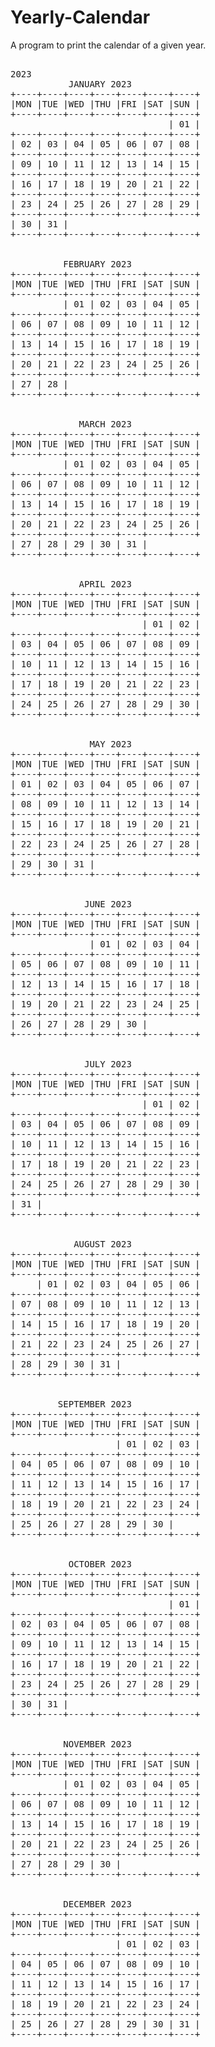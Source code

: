 # Yearly-Calendar
A program to print the calendar of a given year.

<pre>

2023
           JANUARY 2023
+----+----+----+----+----+----+----+
|MON |TUE |WED |THU |FRI |SAT |SUN |
+----+----+----+----+----+----+----+
                              | 01 |
+----+----+----+----+----+----+----+
| 02 | 03 | 04 | 05 | 06 | 07 | 08 |
+----+----+----+----+----+----+----+
| 09 | 10 | 11 | 12 | 13 | 14 | 15 |
+----+----+----+----+----+----+----+
| 16 | 17 | 18 | 19 | 20 | 21 | 22 |
+----+----+----+----+----+----+----+
| 23 | 24 | 25 | 26 | 27 | 28 | 29 |
+----+----+----+----+----+----+----+
| 30 | 31 |
+----+----+----+----+----+----+----+


          FEBRUARY 2023
+----+----+----+----+----+----+----+
|MON |TUE |WED |THU |FRI |SAT |SUN |
+----+----+----+----+----+----+----+
          | 01 | 02 | 03 | 04 | 05 |
+----+----+----+----+----+----+----+
| 06 | 07 | 08 | 09 | 10 | 11 | 12 |
+----+----+----+----+----+----+----+
| 13 | 14 | 15 | 16 | 17 | 18 | 19 |
+----+----+----+----+----+----+----+
| 20 | 21 | 22 | 23 | 24 | 25 | 26 |
+----+----+----+----+----+----+----+
| 27 | 28 |
+----+----+----+----+----+----+----+


             MARCH 2023
+----+----+----+----+----+----+----+
|MON |TUE |WED |THU |FRI |SAT |SUN |
+----+----+----+----+----+----+----+
          | 01 | 02 | 03 | 04 | 05 |
+----+----+----+----+----+----+----+
| 06 | 07 | 08 | 09 | 10 | 11 | 12 |
+----+----+----+----+----+----+----+
| 13 | 14 | 15 | 16 | 17 | 18 | 19 |
+----+----+----+----+----+----+----+
| 20 | 21 | 22 | 23 | 24 | 25 | 26 |
+----+----+----+----+----+----+----+
| 27 | 28 | 29 | 30 | 31 |
+----+----+----+----+----+----+----+


             APRIL 2023
+----+----+----+----+----+----+----+
|MON |TUE |WED |THU |FRI |SAT |SUN |
+----+----+----+----+----+----+----+
                         | 01 | 02 |
+----+----+----+----+----+----+----+
| 03 | 04 | 05 | 06 | 07 | 08 | 09 |
+----+----+----+----+----+----+----+
| 10 | 11 | 12 | 13 | 14 | 15 | 16 |
+----+----+----+----+----+----+----+
| 17 | 18 | 19 | 20 | 21 | 22 | 23 |
+----+----+----+----+----+----+----+
| 24 | 25 | 26 | 27 | 28 | 29 | 30 |
+----+----+----+----+----+----+----+


               MAY 2023
+----+----+----+----+----+----+----+
|MON |TUE |WED |THU |FRI |SAT |SUN |
+----+----+----+----+----+----+----+
| 01 | 02 | 03 | 04 | 05 | 06 | 07 |
+----+----+----+----+----+----+----+
| 08 | 09 | 10 | 11 | 12 | 13 | 14 |
+----+----+----+----+----+----+----+
| 15 | 16 | 17 | 18 | 19 | 20 | 21 |
+----+----+----+----+----+----+----+
| 22 | 23 | 24 | 25 | 26 | 27 | 28 |
+----+----+----+----+----+----+----+
| 29 | 30 | 31 |
+----+----+----+----+----+----+----+


              JUNE 2023
+----+----+----+----+----+----+----+
|MON |TUE |WED |THU |FRI |SAT |SUN |
+----+----+----+----+----+----+----+
               | 01 | 02 | 03 | 04 |
+----+----+----+----+----+----+----+
| 05 | 06 | 07 | 08 | 09 | 10 | 11 |
+----+----+----+----+----+----+----+
| 12 | 13 | 14 | 15 | 16 | 17 | 18 |
+----+----+----+----+----+----+----+
| 19 | 20 | 21 | 22 | 23 | 24 | 25 |
+----+----+----+----+----+----+----+
| 26 | 27 | 28 | 29 | 30 |
+----+----+----+----+----+----+----+


              JULY 2023
+----+----+----+----+----+----+----+
|MON |TUE |WED |THU |FRI |SAT |SUN |
+----+----+----+----+----+----+----+
                         | 01 | 02 |
+----+----+----+----+----+----+----+
| 03 | 04 | 05 | 06 | 07 | 08 | 09 |
+----+----+----+----+----+----+----+
| 10 | 11 | 12 | 13 | 14 | 15 | 16 |
+----+----+----+----+----+----+----+
| 17 | 18 | 19 | 20 | 21 | 22 | 23 |
+----+----+----+----+----+----+----+
| 24 | 25 | 26 | 27 | 28 | 29 | 30 |
+----+----+----+----+----+----+----+
| 31 |
+----+----+----+----+----+----+----+


            AUGUST 2023
+----+----+----+----+----+----+----+
|MON |TUE |WED |THU |FRI |SAT |SUN |
+----+----+----+----+----+----+----+
     | 01 | 02 | 03 | 04 | 05 | 06 |
+----+----+----+----+----+----+----+
| 07 | 08 | 09 | 10 | 11 | 12 | 13 |
+----+----+----+----+----+----+----+
| 14 | 15 | 16 | 17 | 18 | 19 | 20 |
+----+----+----+----+----+----+----+
| 21 | 22 | 23 | 24 | 25 | 26 | 27 |
+----+----+----+----+----+----+----+
| 28 | 29 | 30 | 31 |
+----+----+----+----+----+----+----+


         SEPTEMBER 2023
+----+----+----+----+----+----+----+
|MON |TUE |WED |THU |FRI |SAT |SUN |
+----+----+----+----+----+----+----+
                    | 01 | 02 | 03 |
+----+----+----+----+----+----+----+
| 04 | 05 | 06 | 07 | 08 | 09 | 10 |
+----+----+----+----+----+----+----+
| 11 | 12 | 13 | 14 | 15 | 16 | 17 |
+----+----+----+----+----+----+----+
| 18 | 19 | 20 | 21 | 22 | 23 | 24 |
+----+----+----+----+----+----+----+
| 25 | 26 | 27 | 28 | 29 | 30 |
+----+----+----+----+----+----+----+


           OCTOBER 2023
+----+----+----+----+----+----+----+
|MON |TUE |WED |THU |FRI |SAT |SUN |
+----+----+----+----+----+----+----+
                              | 01 |
+----+----+----+----+----+----+----+
| 02 | 03 | 04 | 05 | 06 | 07 | 08 |
+----+----+----+----+----+----+----+
| 09 | 10 | 11 | 12 | 13 | 14 | 15 |
+----+----+----+----+----+----+----+
| 16 | 17 | 18 | 19 | 20 | 21 | 22 |
+----+----+----+----+----+----+----+
| 23 | 24 | 25 | 26 | 27 | 28 | 29 |
+----+----+----+----+----+----+----+
| 30 | 31 |
+----+----+----+----+----+----+----+


          NOVEMBER 2023
+----+----+----+----+----+----+----+
|MON |TUE |WED |THU |FRI |SAT |SUN |
+----+----+----+----+----+----+----+
          | 01 | 02 | 03 | 04 | 05 |
+----+----+----+----+----+----+----+
| 06 | 07 | 08 | 09 | 10 | 11 | 12 |
+----+----+----+----+----+----+----+
| 13 | 14 | 15 | 16 | 17 | 18 | 19 |
+----+----+----+----+----+----+----+
| 20 | 21 | 22 | 23 | 24 | 25 | 26 |
+----+----+----+----+----+----+----+
| 27 | 28 | 29 | 30 |
+----+----+----+----+----+----+----+


          DECEMBER 2023
+----+----+----+----+----+----+----+
|MON |TUE |WED |THU |FRI |SAT |SUN |
+----+----+----+----+----+----+----+
                    | 01 | 02 | 03 |
+----+----+----+----+----+----+----+
| 04 | 05 | 06 | 07 | 08 | 09 | 10 |
+----+----+----+----+----+----+----+
| 11 | 12 | 13 | 14 | 15 | 16 | 17 |
+----+----+----+----+----+----+----+
| 18 | 19 | 20 | 21 | 22 | 23 | 24 |
+----+----+----+----+----+----+----+
| 25 | 26 | 27 | 28 | 29 | 30 | 31 |
+----+----+----+----+----+----+----+

</pre>
